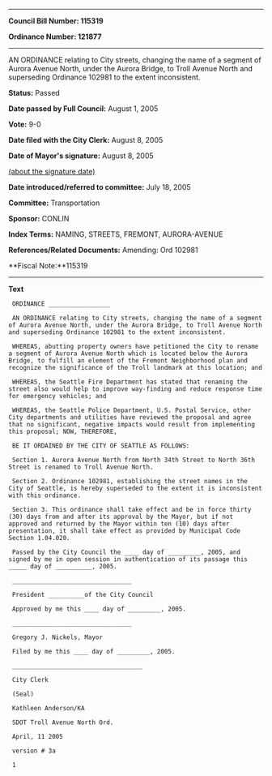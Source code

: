 

********

**Council Bill Number: 115319**
   
**Ordinance Number: 121877**
********

 AN ORDINANCE relating to City streets, changing the name of a segment of Aurora Avenue North, under the Aurora Bridge, to Troll Avenue North and superseding Ordinance 102981 to the extent inconsistent.

**Status:** Passed
   
**Date passed by Full Council:** August 1, 2005
   
**Vote:** 9-0
   
**Date filed with the City Clerk:** August 8, 2005
   
**Date of Mayor's signature:** August 8, 2005
   
[(about the signature date)](/~public/approvaldate.htm)
   
   
   
**Date introduced/referred to committee:** July 18, 2005
   
**Committee:** Transportation
   
**Sponsor:** CONLIN
   
   
**Index Terms:** NAMING, STREETS, FREMONT, AURORA-AVENUE

**References/Related Documents:** Amending: Ord 102981

**Fiscal Note:**115319

********

**Text**
   
```
 ORDINANCE _________________

 AN ORDINANCE relating to City streets, changing the name of a segment of Aurora Avenue North, under the Aurora Bridge, to Troll Avenue North and superseding Ordinance 102981 to the extent inconsistent.

 WHEREAS, abutting property owners have petitioned the City to rename a segment of Aurora Avenue North which is located below the Aurora Bridge, to fulfill an element of the Fremont Neighborhood plan and recognize the significance of the Troll landmark at this location; and

 WHEREAS, the Seattle Fire Department has stated that renaming the street also would help to improve way-finding and reduce response time for emergency vehicles; and

 WHEREAS, the Seattle Police Department, U.S. Postal Service, other City departments and utilities have reviewed the proposal and agree that no significant, negative impacts would result from implementing this proposal; NOW, THEREFORE,

 BE IT ORDAINED BY THE CITY OF SEATTLE AS FOLLOWS:

 Section 1. Aurora Avenue North from North 34th Street to North 36th Street is renamed to Troll Avenue North.

 Section 2. Ordinance 102981, establishing the street names in the City of Seattle, is hereby superseded to the extent it is inconsistent with this ordinance.

 Section 3. This ordinance shall take effect and be in force thirty (30) days from and after its approval by the Mayor, but if not approved and returned by the Mayor within ten (10) days after presentation, it shall take effect as provided by Municipal Code Section 1.04.020.

 Passed by the City Council the ____ day of _________, 2005, and signed by me in open session in authentication of its passage this _____ day of __________, 2005.

 _________________________________

 President __________of the City Council

 Approved by me this ____ day of _________, 2005.

 _________________________________

 Gregory J. Nickels, Mayor

 Filed by me this ____ day of _________, 2005.

 ____________________________________

 City Clerk

 (Seal)

 Kathleen Anderson/KA

 SDOT Troll Avenue North Ord.

 April, 11 2005

 version # 3a

 1

```
